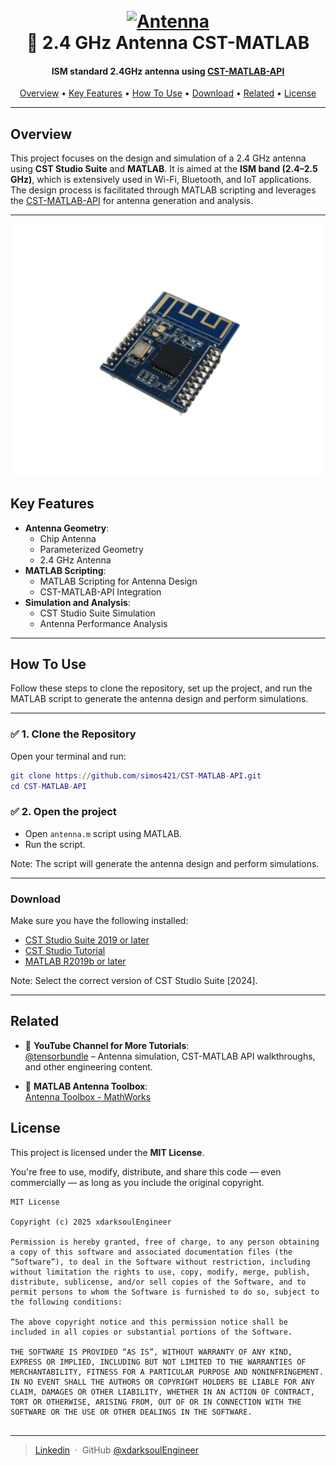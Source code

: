 <h1 align="center">
  <br>
  <a href=""><img src="https://i.ibb.co/VcD9c1w8/Logo.png" alt="Antenna" width="200"></a>
  <br>
  📡 2.4 GHz Antenna CST-MATLAB
  <br>
</h1>

<h4 align="center">
  ISM standard 2.4GHz antenna using <a href="https://github.com/simos421/CST-MATLAB-API" target="_blank">CST-MATLAB-API</a>
</h4>

<p align="center">
  <a href="#overview">Overview</a> •
  <a href="#key-features">Key Features</a> •
  <a href="#how-to-use">How To Use</a> •
  <a href="#download">Download</a> •
  <a href="#related">Related</a> •
  <a href="#license">License</a>
</p>

---

## Overview

This project focuses on the design and simulation of a 2.4 GHz antenna using **CST Studio Suite** and **MATLAB**. It is aimed at the **ISM band (2.4–2.5 GHz)**, which is extensively used in Wi-Fi, Bluetooth, and IoT applications. The design process is facilitated through MATLAB scripting and leverages the [CST-MATLAB-API](https://github.com/simos421/CST-MATLAB-API) for antenna generation and analysis.

---

![image](./images/pcb_antenna.png)

## Key Features

- **Antenna Geometry**: 
  - Chip Antenna
  - Parameterized Geometry
  - 2.4 GHz Antenna
- **MATLAB Scripting**:
  - MATLAB Scripting for Antenna Design
  - CST-MATLAB-API Integration
- **Simulation and Analysis**:
  - CST Studio Suite Simulation
  - Antenna Performance Analysis

---

## How To Use

Follow these steps to clone the repository, set up the project, and run the MATLAB script to generate the antenna design and perform simulations.

---

### ✅ 1. Clone the Repository

Open your terminal and run:

```matlab
git clone https://github.com/simos421/CST-MATLAB-API.git
cd CST-MATLAB-API
```

### ✅ 2. Open the project
 - Open `antenna.m` script using MATLAB.
 - Run the script.

 Note: The script will generate the antenna design and perform simulations.

---

### Download

Make sure you have the following installed:

-  [CST Studio Suite 2019 or later](https://software.3ds.com/)
-  [CST Studio Tutorial](https://r1132100503382-eu1-3dswym.3dexperience.3ds.com/community/swym:prd:R1132100503382:community:39?content=swym:prd:R1132100503382:wikitree:_NXifU43Q7yHzTiCX9yEaw)
-  [MATLAB R2019b or later](https://www.mathworks.com/downloads/?s_tid=rh_bn_dl/)

Note: Select the correct version of CST Studio Suite [2024].

---

## Related
- 📡 **YouTube Channel for More Tutorials**:  
  [@tensorbundle](https://www.youtube.com/@tensorbundle) – Antenna simulation, CST-MATLAB API walkthroughs, and other engineering content.

- 📄 **MATLAB Antenna Toolbox**:  
  [Antenna Toolbox - MathWorks](https://www.mathworks.com/products/antenna.html)

## License

This project is licensed under the **MIT License**.

You're free to use, modify, distribute, and share this code — even commercially — as long as you include the original copyright.

```text
MIT License

Copyright (c) 2025 xdarksoulEngineer

Permission is hereby granted, free of charge, to any person obtaining a copy of this software and associated documentation files (the “Software”), to deal in the Software without restriction, including without limitation the rights to use, copy, modify, merge, publish, distribute, sublicense, and/or sell copies of the Software, and to permit persons to whom the Software is furnished to do so, subject to the following conditions:

The above copyright notice and this permission notice shall be included in all copies or substantial portions of the Software.

THE SOFTWARE IS PROVIDED “AS IS”, WITHOUT WARRANTY OF ANY KIND, EXPRESS OR IMPLIED, INCLUDING BUT NOT LIMITED TO THE WARRANTIES OF MERCHANTABILITY, FITNESS FOR A PARTICULAR PURPOSE AND NONINFRINGEMENT. IN NO EVENT SHALL THE AUTHORS OR COPYRIGHT HOLDERS BE LIABLE FOR ANY CLAIM, DAMAGES OR OTHER LIABILITY, WHETHER IN AN ACTION OF CONTRACT, TORT OR OTHERWISE, ARISING FROM, OUT OF OR IN CONNECTION WITH THE SOFTWARE OR THE USE OR OTHER DEALINGS IN THE SOFTWARE.


```
---

> [Linkedin](https://www.linkedin.com/in/milchis-catalin-marian-824b61335/) &nbsp;&middot;&nbsp;
> GitHub [@xdarksoulEngineer](github.com/DarkSoulEngineer) &nbsp;
